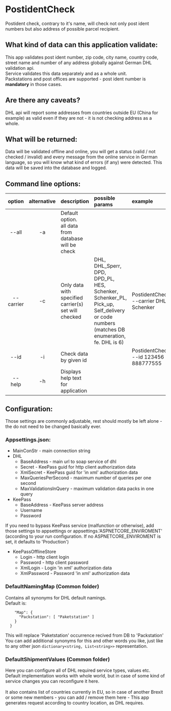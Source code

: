 # PostidentCheck

Postident check, contrary to it's name, will check not only post ident numbers but also address of possible parcel recipient.

## What kind of data can this application validate:

This app validates post ident number, zip code, city name, country code, street name and number of any address globally against German DHL validation api.\
Service validates this data separately and as a whole unit.\
Packstations and post offices are supported - post ident number is **mandatory** in those cases.

## Are there any caveats?
DHL api will report some addresses from countries outside EU (China for example) as valid even if they are not - it is not checking address as a whole.

## What will be returned:
Data will be validated offline and online, you will get a status (valid / not checked / invalid) and every message from the online service in German language, so you will know what kind of errors (if any) were detected. This data will be saved into the database and logged.

## Command line options:
| option | alternative | description | possible params | example |
| :----:  | :-----:     | :---------- | :--- | :---
| --all  | -a          | Default option. <br/>all data from database will be check
| --carrier | -c | Only data with specified carrier(s) set will checked | DHL, DHL_Sperr, DPD, DPD_PL, HES, Schenker, Schenker_PL, Pick_up, Self_delivery or code numbers (matches DB enumeration, fe. DHL is 6) | PostidentCheck.exe --carrier DHL Schenker
| --id | -i | Check data by given id | | PostidentCheck.exe --id 123456 888777555 |
|--help | -h | Displays help text for application | | 

## Configuration:
Those settings are commonly adjustable, rest should mostly be left alone - the do not need to be changed basically ever.

### Appsettings.json:
* MainConStr - main connection string
* DHL
    * BaseAddress - main url to soap service of dhl
    * Secret - KeePass guid for http client authorization data
    * XmlSecret - KeePass guid for 'in xml' authorization data
    * MaxQueriesPerSecond - maximum number of queries per one second
    * MaxValidationsInQuery - maximum validation data packs in one query
* KeePass
    * BaseAddress - KeePass server address
    * Username
    * Password

If you need to bypass KeePass service (malfunction or otherwise), add those settings to appsettings or appsettings.'ASPNETCORE_ENVIROMENT' (according to your run configuration. If no ASPNETCORE_ENVIROMENT is set, it defaults to 'Production')

* KeePassOfflineStore
    * Login - http client login
    * Password - http client password
    * XmlLogin - Login 'in xml' authorization data
    * XmlPassword - Password 'in xml' authorization data

### DefaultNamingMap (Common folder)

Contains all synonyms for DHL default namings.\
Default is:
```"DefaultNamingMap": {
    "Map": {
      "Packstation": [ "Paketstation" ]
    }
  }
```
This will replace 'Paketstation' occurrence recived from DB to 'Packstation'\
You can add additional synonyms for this and other words you like, just like to any other json 
```dictionary<string, List<string>>``` representation.

### DefaultShipmentValues (Common folder)
Here you can configure all of DHL required service types, values etc.
Default implementation works with whole world, but in case of some kind of service changes you can reconfigure it here.\
\
It also contains list of countries currently in EU, so in case of another Brexit or some new members - you can add / remove them here - This app generates request according to country location, as DHL requires.
